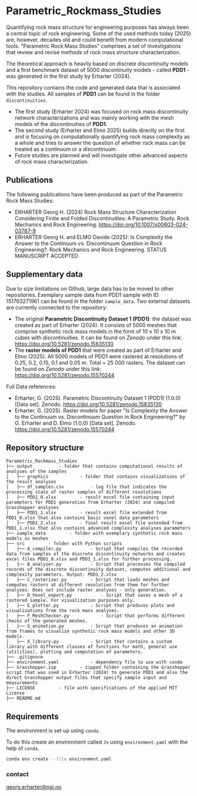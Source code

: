 # Parametric_Rockmass_Studies
Quantifying rock mass structure for engineering purposes has always been a central topic of rock engineering. Some of the used methods today (2025) are, however, decades old and could benefit from modern computational tools. "Parametric Rock Mass Studies" comprises a set of investigations that review and revise methods of rock mass structure characterization.

The theoretical approach is heavily based on discrete discontinuity models and a first benchmark dataset of 5000 discontinuity models - called **PDD1** - was generated in the first study by Erharter (2024).

This repository contains the code and generated data that is associated with the studies. All samples of **PDD1** can be found in the folder `discontinuities`.

- The first study (Erharter 2024) was focused on rock mass discontinuity network characterizations and was mainly working with the mesh models of the discontinuities of **PDD1**.
- The second study (Erharter and Elmo 2025) builds directly on the first and is focusing on computationally quantifying rock mass complexity as a whole and tries to answer the question of whether rock mass can be treated as a continuum or a discontinuum.
- Future studies are planned and will investigate other advanced aspects of rock mass characterization.


## Publications
The following publications have been produced as part of the Parametric Rock Mass Studies:
- ERHARTER Georg H. (2024) Rock Mass Structure Characterization Considering Finite and Folded Discontinuities: A Parametric Study. Rock Mechanics and Rock Engineering. https://doi.org/10.1007/s00603-024-03787-9
- ERHARTER Georg H. and ELMO Davide (2025): Is Complexity the Answer to the Continuum vs. Discontinuum Question in Rock Engineering?. Rock Mechanics and Rock Engineering. STATUS MANUSCRIPT ACCEPTED


## Supplementary data
Due to size limitations on Github, large data has to be moved to other repositories. Exemplary sample data from PDD1 sample with ID 151763271961 can be found in the folder `sample_data`. Two external datasets are currently connected to the repository:

- The original **Parametric Discontinuity Dataset 1 (PDD1)**: the dataset was created as part of Erharter (2024). It consists of 5000 meshes that comprise synthetic rock mass models in the form of 10 x 10 x 10 m cubes with discontinuities. It can be found on *Zenodo* under this link: https://doi.org/10.5281/zenodo.15835130
- The **raster models of PDD1** that were created as part of Erharter and Elmo (2025). All 5000 models of PDD1 were rastered at resolutions of 0.25, 0.2, 0.15, 0.1 and 0.05 m. Total = 25 000 rasters. The dataset can be found on *Zenodo* under this link: https://doi.org/10.5281/zenodo.15570244

Full Data references:
- Erharter, G. (2025). Parametric Discontinuity Dataset 1 (PDD1) (1.0.0) [Data set]. Zenodo. https://doi.org/10.5281/zenodo.15835130
- Erharter, G. (2025). Raster models for paper "Is Complexity the Answer to the Continuum vs. Discontinuum Question in Rock Engineering?" by G. Erharter and D. Elmo (1.0.0) [Data set]. Zenodo. https://doi.org/10.5281/zenodo.15570244


## Repository structure
```
Parametric_Rockmass_Studies
├── output			- folder that contains computational results of analyses of the samples
│   ├── graphics			- folder that contains visualizations of the result analyses
│   ├── df_samples.csv			- log file that indicates the processing state of raster samples of different resolutions
│   ├── PDD1_0.xlsx			- result excel file containing input parameters for PDD1 generation from Erharter (2024) and compiled Grasshopper analyses
│   ├── PDD1_1.xlsx			- result excel file extended from PDD1_0.xlsx that also contains basic voxel data parameters
│   ├── PDD1_2.xlsx			- final result excel file extended from PDD1_1.xlsx that also contains advanced complexity analyses parameters
├── sample_data			- folder with exemplary synthetic rock mass models as meshes
├── src			- folder with Python scripts
│   ├── A_compiler.py			- Script that compiles the recorded data from samples of the discrete discontinuity networks and creates excel files PDD1_0.xlsx and PDD1_1.xlsx for further processing.
│   ├── B_analyzer.py			- Script that processes the compiled records of the discrete discontinuity dataset, computes additional and complexity parameters. Output: PDD1_2.xlsx
│   ├── C_rasterizer.py			- Script that loads meshes and computes rasters at different resolution from them for further analyses. Does not include raster analyses - only generation.
│   ├── D_Voxel_export.py			- Script that saves a mesh of a rastered sample. For visualization purposes only.
│   ├── E_plotter.py			- Script that produces plots and visualizations from the rock mass analyses.
│   ├── F_MeshChecker.py			- Script that performs different checks of the generated meshes.
│   ├── G_animation.py			- Script that produces an animation from frames to visualize synthetic rock mass models and other 3D models.
│   ├── X_library.py			- Script that contains a custom library with different classes of functions for math, general use (utilities), plotting and computation of parameters.
├── .gitignore
├── environment.yaml			- dependency file to use with conda
├── Grasshopper.zip			- zipped folder containing the Grasshopper script that was used in Erharter (2024) to generate PDD1 and also the direct Grasshopper output files that specify sample input and measurements
├── LICENSE			- file with specifications of the applied MIT License
├── README.md
```


## Requirements

The environment is set up using `conda`.

To do this create an environment called `Jv` using `environment.yaml` with the help of `conda`.
```bash
conda env create --file environment.yaml
```


### contact
georg.erharter@ngi.no
